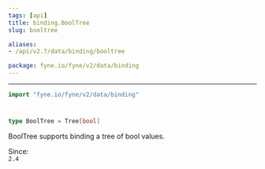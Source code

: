 ```yaml
---
tags: [api]
title: binding.BoolTree
slug: booltree

aliases:
- /api/v2.7/data/binding/booltree

package: fyne.io/fyne/v2/data/binding
---
```



---
```go
import "fyne.io/fyne/v2/data/binding"
```

#

###

```go
type BoolTree = Tree[bool]
```

BoolTree supports binding a tree of bool values.


<div class="since">Since: <code>
2.4</code></div>
